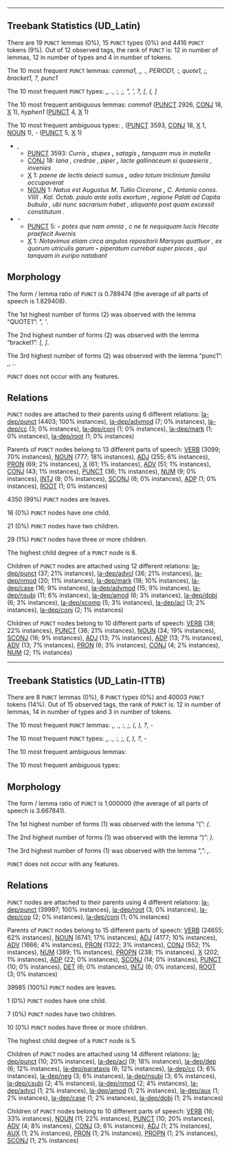 

--------------------------------------------------------------------------------

## Treebank Statistics (UD_Latin)

There are 19 `PUNCT` lemmas (0%), 15 `PUNCT` types (0%) and 4416 `PUNCT` tokens (9%).
Out of 12 observed tags, the rank of `PUNCT` is: 12 in number of lemmas, 12 in number of types and 4 in number of tokens.

The 10 most frequent `PUNCT` lemmas: <em>comma1, ,, ., PERIOD1, :, quote1, ;, bracket1, ?, punc1</em>

The 10 most frequent `PUNCT` types:  <em>,, ., :, ;, ", ', ?, [, (, ]</em>

The 10 most frequent ambiguous lemmas: <em>comma1</em> ([PUNCT]() 2926, [CONJ]() 18, [X]() 1), <em>hyphen1</em> ([PUNCT]() 4, [X]() 1)

The 10 most frequent ambiguous types:  <em>,</em> ([PUNCT]() 3593, [CONJ]() 18, [X]() 1, [NOUN]() 1), <em>-</em> ([PUNCT]() 5, [X]() 1)


* <em>,</em>
  * [PUNCT]() 3593: <em>Curris <b>,</b> stupes <b>,</b> satagis <b>,</b> tanquam mus in matella</em>
  * [CONJ]() 18: <em>lana , credrae , piper <b>,</b> lacte gallinaceum si quaesieris , invenies</em>
  * [X]() 1: <em>paene de lectis deiecti sumus <b>,</b> adeo totum triclinium familia occupaverat</em>
  * [NOUN]() 1: <em>Natus est Augustus M. Tullio Cicerone <b>,</b> C. Antonio conss. VIIII . Kal. Octob. paulo ante solis exortum , regione Palati ad Capita bubula , ubi nunc sacrarium habet , aliquanto post quam excessit constitutum .</em>
* <em>-</em>
  * [PUNCT]() 5: <em><b>-</b> potes que nam omnia , c ne te nequiquam lucis Hecate praefecit Avernis</em>
  * [X]() 1: <em>Notavimus etiam circa angulos repositorii Marsyas quattuor , ex quorum utriculis garum <b>-</b> piperatum currebat super pisces , qui tanquam in euripo natabant</em>

## Morphology

The form / lemma ratio of `PUNCT` is 0.789474 (the average of all parts of speech is 1.829408).

The 1st highest number of forms (2) was observed with the lemma “QUOTE1”: <em>", '</em>.

The 2nd highest number of forms (2) was observed with the lemma “bracket1”: <em>[, ]</em>.

The 3rd highest number of forms (2) was observed with the lemma “punc1”: <em>,, .</em>.

`PUNCT` does not occur with any features.


## Relations

`PUNCT` nodes are attached to their parents using 6 different relations: [la-dep/punct]() (4403; 100% instances), [la-dep/advmod]() (7; 0% instances), [la-dep/cc]() (3; 0% instances), [la-dep/conj]() (1; 0% instances), [la-dep/mark]() (1; 0% instances), [la-dep/root]() (1; 0% instances)

Parents of `PUNCT` nodes belong to 13 different parts of speech: [VERB]() (3099; 70% instances), [NOUN]() (777; 18% instances), [ADJ]() (255; 6% instances), [PRON]() (69; 2% instances), [X]() (61; 1% instances), [ADV]() (51; 1% instances), [CONJ]() (43; 1% instances), [PUNCT]() (36; 1% instances), [NUM]() (9; 0% instances), [INTJ]() (8; 0% instances), [SCONJ]() (6; 0% instances), [ADP]() (1; 0% instances), [ROOT]() (1; 0% instances)

4350 (99%) `PUNCT` nodes are leaves.

16 (0%) `PUNCT` nodes have one child.

21 (0%) `PUNCT` nodes have two children.

29 (1%) `PUNCT` nodes have three or more children.

The highest child degree of a `PUNCT` node is 8.

Children of `PUNCT` nodes are attached using 12 different relations: [la-dep/punct]() (37; 21% instances), [la-dep/advcl]() (36; 21% instances), [la-dep/nmod]() (20; 11% instances), [la-dep/mark]() (18; 10% instances), [la-dep/case]() (16; 9% instances), [la-dep/advmod]() (15; 9% instances), [la-dep/nsubj]() (11; 6% instances), [la-dep/amod]() (6; 3% instances), [la-dep/dobj]() (6; 3% instances), [la-dep/xcomp]() (5; 3% instances), [la-dep/acl]() (3; 2% instances), [la-dep/conj]() (2; 1% instances)

Children of `PUNCT` nodes belong to 10 different parts of speech: [VERB]() (38; 22% instances), [PUNCT]() (36; 21% instances), [NOUN]() (34; 19% instances), [SCONJ]() (16; 9% instances), [ADJ]() (13; 7% instances), [ADP]() (13; 7% instances), [ADV]() (13; 7% instances), [PRON]() (6; 3% instances), [CONJ]() (4; 2% instances), [NUM]() (2; 1% instances)



--------------------------------------------------------------------------------

## Treebank Statistics (UD_Latin-ITTB)

There are 8 `PUNCT` lemmas (0%), 8 `PUNCT` types (0%) and 40003 `PUNCT` tokens (14%).
Out of 15 observed tags, the rank of `PUNCT` is: 12 in number of lemmas, 14 in number of types and 3 in number of tokens.

The 10 most frequent `PUNCT` lemmas: <em>,, ., :, ;, (, ), ?, -</em>

The 10 most frequent `PUNCT` types:  <em>,, ., :, ;, (, ), ?, -</em>

The 10 most frequent ambiguous lemmas: 

The 10 most frequent ambiguous types:  



## Morphology

The form / lemma ratio of `PUNCT` is 1.000000 (the average of all parts of speech is 3.667841).

The 1st highest number of forms (1) was observed with the lemma “(”: <em>(</em>.

The 2nd highest number of forms (1) was observed with the lemma “)”: <em>)</em>.

The 3rd highest number of forms (1) was observed with the lemma “,”: <em>,</em>.

`PUNCT` does not occur with any features.


## Relations

`PUNCT` nodes are attached to their parents using 4 different relations: [la-dep/punct]() (39997; 100% instances), [la-dep/root]() (3; 0% instances), [la-dep/cop]() (2; 0% instances), [la-dep/conj]() (1; 0% instances)

Parents of `PUNCT` nodes belong to 15 different parts of speech: [VERB]() (24655; 62% instances), [NOUN]() (6741; 17% instances), [ADJ]() (4177; 10% instances), [ADV]() (1666; 4% instances), [PRON]() (1322; 3% instances), [CONJ]() (552; 1% instances), [NUM]() (389; 1% instances), [PROPN]() (238; 1% instances), [X]() (202; 1% instances), [ADP]() (22; 0% instances), [SCONJ]() (14; 0% instances), [PUNCT]() (10; 0% instances), [DET]() (6; 0% instances), [INTJ]() (6; 0% instances), [ROOT]() (3; 0% instances)

39985 (100%) `PUNCT` nodes are leaves.

1 (0%) `PUNCT` nodes have one child.

7 (0%) `PUNCT` nodes have two children.

10 (0%) `PUNCT` nodes have three or more children.

The highest child degree of a `PUNCT` node is 5.

Children of `PUNCT` nodes are attached using 14 different relations: [la-dep/punct]() (10; 20% instances), [la-dep/acl]() (9; 18% instances), [la-dep/dep]() (6; 12% instances), [la-dep/parataxis]() (6; 12% instances), [la-dep/cc]() (3; 6% instances), [la-dep/neg]() (3; 6% instances), [la-dep/nsubj]() (3; 6% instances), [la-dep/csubj]() (2; 4% instances), [la-dep/nmod]() (2; 4% instances), [la-dep/advcl]() (1; 2% instances), [la-dep/amod]() (1; 2% instances), [la-dep/aux]() (1; 2% instances), [la-dep/case]() (1; 2% instances), [la-dep/dobj]() (1; 2% instances)

Children of `PUNCT` nodes belong to 10 different parts of speech: [VERB]() (16; 33% instances), [NOUN]() (11; 22% instances), [PUNCT]() (10; 20% instances), [ADV]() (4; 8% instances), [CONJ]() (3; 6% instances), [ADJ]() (1; 2% instances), [AUX]() (1; 2% instances), [PRON]() (1; 2% instances), [PROPN]() (1; 2% instances), [SCONJ]() (1; 2% instances)

